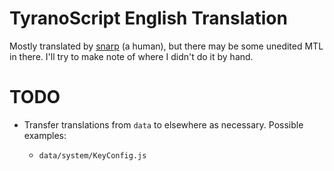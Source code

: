 # TyranoScript English Translation

Mostly translated by [snarp](https://snarp.github.io/) (a human), but there may be some unedited MTL in there. I'll try to make note of where I didn't do it by hand.

# TODO

* Transfer translations from `data` to elsewhere as necessary. Possible examples:

    - `data/system/KeyConfig.js`